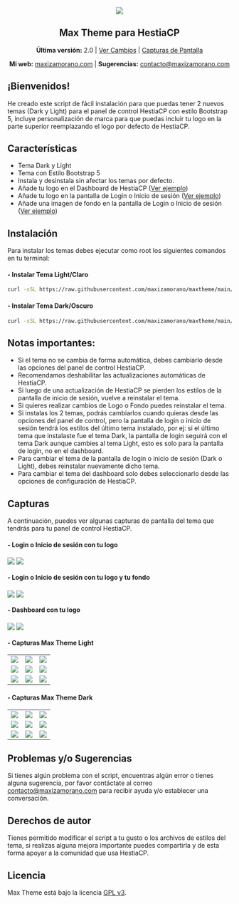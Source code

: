 <!-- <p align="center">
	<b>Selecciona tu idioma | Select your language</b>
</p>
<p align="center">
  <a href="https://#"><img width="30" src="https://cdn-icons-png.flaticon.com/512/8363/8363059.png"></a>
  <a href="https://#"><img width="30" src="https://cdn-icons-png.flaticon.com/512/197/197484.png"></a><br>
  <a href="https://#">Español</a> | <a href="https://#">English</a>
</p> -->

<p align="center">
	<img align="center" src="https://www.maxizamorano.com/img/gh/maxtheme2.0.png"/>
</p>

<h2 align="center">Max Theme para HestiaCP</h2>

<p align="center"><strong>Última versión:</strong> 2.0 | <a href="https://github.com/MaxiZamorano/maxtheme/releases">Ver Cambios</a> | <a href="#capturas">Capturas de Pantalla</a></p>

<p align="center">
	<strong>Mi web:</strong> <a target="_blank" href="https://www.maxizamorano.com/">maxizamorano.com</a> |
  <strong>Sugerencias:</strong> <a href="mailto:contacto@maxizamorano.com"> contacto@maxizamorano.com</a>

</p>

## **¡Bienvenidos!**

He creado este script de fácil instalación para que puedas tener 2 nuevos temas (Dark y Light) para el panel de control HestiaCP con estilo Bootstrap 5, incluye personalización de marca para que puedas incluir tu logo en la parte superior reemplazando el logo por defecto de HestiaCP.

## Características

- Tema Dark y Light
- Tema con Estilo Bootstrap 5
- Instala y desinstala sin afectar los temas por defecto.
- Añade tu logo en el Dashboard de HestiaCP (<a href="#--dashboard-con-tu-logo">Ver ejemplo</a>)
- Añade tu logo en la pantalla de Login o Inicio de sesión (<a href="#--login-o-inicio-de-sesi%C3%B3n-con-tu-logo">Ver ejemplo</a>)
- Añade una imagen de fondo en la pantalla de Login o Inicio de sesión (<a href="#--login-o-inicio-de-sesi%C3%B3n-con-tu-logo-y-tu-fondo">Ver ejemplo</a>)

## Instalación
Para instalar los temas debes ejecutar como root los siguientes comandos en tu terminal:<br>
#### - Instalar Tema Light/Claro
```bash
curl -sSL https://raw.githubusercontent.com/maxizamorano/maxtheme/main/install-light.sh -o install.sh && sh install.sh
```
#### - Instalar Tema Dark/Oscuro
```bash
curl -sSL https://raw.githubusercontent.com/maxizamorano/maxtheme/main/install-dark.sh -o install.sh && sh install.sh
```
## Notas importantes:
- Si el tema no se cambia de forma automática, debes cambiarlo desde las opciones del panel de control HestiaCP.
- Recomendamos deshabilitar las actualizaciones automáticas de HestiaCP.
- Si luego de una actualización de HestiaCP se pierden los estilos de la pantalla de inicio de sesión, vuelve a reinstalar el tema.
- Si quieres realizar cambios de Logo o Fondo puedes reinstalar el tema.
- Si instalas los 2 temas, podrás cambiarlos cuando quieras desde las opciones del panel de control, pero la pantalla de login o inicio de sesión tendrá los estilos del último tema instalado, por ej: si el último tema que instalaste fue el tema Dark, la pantalla de login seguirá con el tema Dark aunque cambies al tema Light, esto es solo para la pantalla de login, no en el dashboard.
- Para cambiar el tema de la pantalla de login o inicio de sesión (Dark o Light), debes reinstalar nuevamente dicho tema.
- Para cambiar el tema del dashboard solo debes seleccionarlo desde las opciones de configuración de HestiaCP.

## Capturas

A continuación, puedes ver algunas capturas de pantalla del tema que tendrás para tu panel de control HestiaCP.

#### - Login o Inicio de sesión con tu logo
<img align="center" src="https://www.maxizamorano.com/img/gh/maxtheme_9.png"/>
<img align="center" src="https://www.maxizamorano.com/img/gh/maxtheme_10.png"/>

#### - Login o Inicio de sesión con tu logo y tu fondo
<img align="center" src="https://www.maxizamorano.com/img/gh/maxtheme_7.png"/>
<img align="center" src="https://www.maxizamorano.com/img/gh/maxtheme_11.png"/>

#### - Dashboard con tu logo
<img align="center" src="https://www.maxizamorano.com/img/gh/maxtheme_1.png"/>
<img align="center" src="https://www.maxizamorano.com/img/gh/maxtheme_13.png"/>

#### - Capturas Max Theme Light
<table>
  <tr>
    <td><img src="https://www.maxizamorano.com/img/gh/maxtheme_1.png"></td>
    <td><img src="https://www.maxizamorano.com/img/gh/maxtheme_2.png"></td>
    <td><img src="https://www.maxizamorano.com/img/gh/maxtheme_3.png"></td>
  </tr>
  <tr>
    <td><img src="https://www.maxizamorano.com/img/gh/maxtheme_4.png"></td>
    <td><img src="https://www.maxizamorano.com/img/gh/maxtheme_5.png"></td>
    <td><img src="https://www.maxizamorano.com/img/gh/maxtheme_6.png"></td>
  </tr>
   <tr>
    <td><img src="https://www.maxizamorano.com/img/gh/maxtheme_7.png"></td>
    <td><img src="https://www.maxizamorano.com/img/gh/maxtheme_8.png"></td>
    <td><img src="https://www.maxizamorano.com/img/gh/maxtheme_9.png"></td>
  </tr>
</table>

#### - Capturas Max Theme Dark
<table>
  <tr>
    <td><img src="https://www.maxizamorano.com/img/gh/maxtheme_13.png"></td>
    <td><img src="https://www.maxizamorano.com/img/gh/maxtheme_14.png"></td>
    <td><img src="https://www.maxizamorano.com/img/gh/maxtheme_15.png"></td>
  </tr>
   <tr>
    <td><img src="https://www.maxizamorano.com/img/gh/maxtheme_16.png"></td>
    <td><img src="https://www.maxizamorano.com/img/gh/maxtheme_17.png"></td>
    <td><img src="https://www.maxizamorano.com/img/gh/maxtheme_18.png"></td>
  </tr>
   <tr>
    <td><img src="https://www.maxizamorano.com/img/gh/maxtheme_11.png"></td>
    <td><img src="https://www.maxizamorano.com/img/gh/maxtheme_12.png"></td>
    <td><img src="https://www.maxizamorano.com/img/gh/maxtheme_10.png"></td>
  </tr>
</table>

## Problemas y/o Sugerencias

Si tienes algún problema con el script, encuentras algún error o tienes alguna sugerencia, por favor contáctate al correo contacto@maxizamorano.com para recibir ayuda y/o establecer una conversación.

## Derechos de autor

Tienes permitido modificar el script a tu gusto o los archivos de estilos del tema, si realizas alguna mejora importante puedes compartirla y de esta forma apoyar a la comunidad que usa HestiaCP.

## Licencia

Max Theme está bajo la licencia [GPL v3](https://github.com/MaxiZamorano/maxtheme/blob/main/LICENSE).
